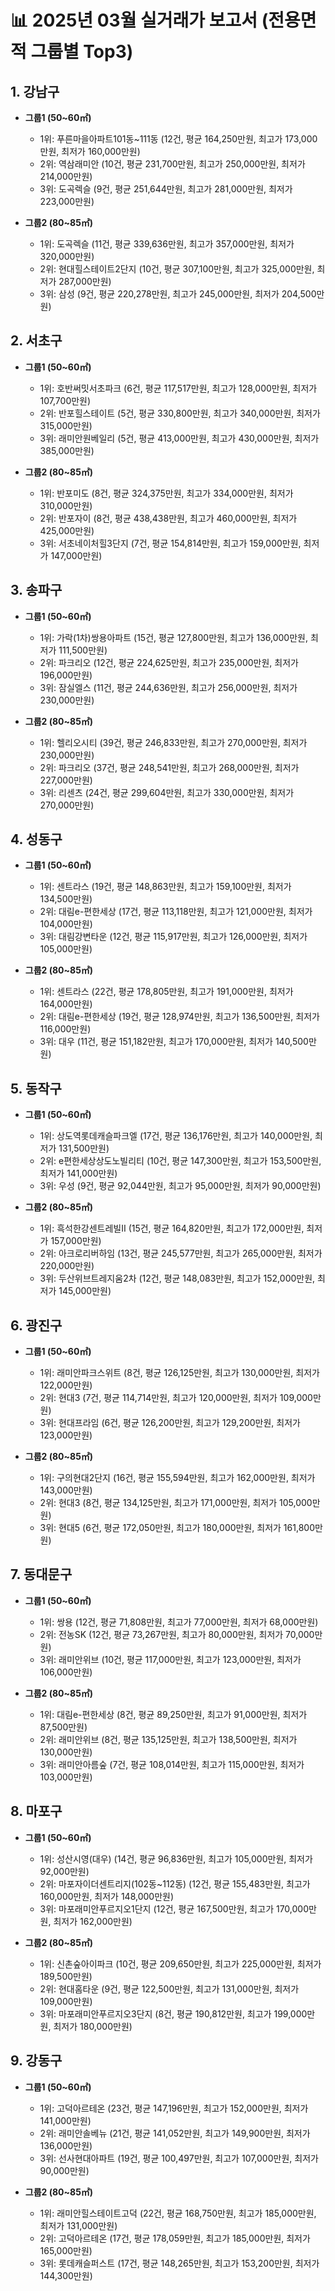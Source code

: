 # 📊 2025년 03월 실거래가 보고서 (전용면적 그룹별 Top3)

## 1. 강남구

- **그룹1 (50~60㎡)**
    - 1위: 푸른마을아파트101동~111동 (12건, 평균 164,250만원, 최고가 173,000만원, 최저가 160,000만원)
    - 2위: 역삼래미안 (10건, 평균 231,700만원, 최고가 250,000만원, 최저가 214,000만원)
    - 3위: 도곡렉슬 (9건, 평균 251,644만원, 최고가 281,000만원, 최저가 223,000만원)

- **그룹2 (80~85㎡)**
    - 1위: 도곡렉슬 (11건, 평균 339,636만원, 최고가 357,000만원, 최저가 320,000만원)
    - 2위: 현대힐스테이트2단지 (10건, 평균 307,100만원, 최고가 325,000만원, 최저가 287,000만원)
    - 3위: 삼성 (9건, 평균 220,278만원, 최고가 245,000만원, 최저가 204,500만원)
## 2. 서초구

- **그룹1 (50~60㎡)**
    - 1위: 호반써밋서초파크 (6건, 평균 117,517만원, 최고가 128,000만원, 최저가 107,700만원)
    - 2위: 반포힐스테이트 (5건, 평균 330,800만원, 최고가 340,000만원, 최저가 315,000만원)
    - 3위: 래미안원베일리 (5건, 평균 413,000만원, 최고가 430,000만원, 최저가 385,000만원)

- **그룹2 (80~85㎡)**
    - 1위: 반포미도 (8건, 평균 324,375만원, 최고가 334,000만원, 최저가 310,000만원)
    - 2위: 반포자이 (8건, 평균 438,438만원, 최고가 460,000만원, 최저가 425,000만원)
    - 3위: 서초네이처힐3단지 (7건, 평균 154,814만원, 최고가 159,000만원, 최저가 147,000만원)
## 3. 송파구

- **그룹1 (50~60㎡)**
    - 1위: 가락(1차)쌍용아파트 (15건, 평균 127,800만원, 최고가 136,000만원, 최저가 111,500만원)
    - 2위: 파크리오 (12건, 평균 224,625만원, 최고가 235,000만원, 최저가 196,000만원)
    - 3위: 잠실엘스 (11건, 평균 244,636만원, 최고가 256,000만원, 최저가 230,000만원)

- **그룹2 (80~85㎡)**
    - 1위: 헬리오시티 (39건, 평균 246,833만원, 최고가 270,000만원, 최저가 230,000만원)
    - 2위: 파크리오 (37건, 평균 248,541만원, 최고가 268,000만원, 최저가 227,000만원)
    - 3위: 리센츠 (24건, 평균 299,604만원, 최고가 330,000만원, 최저가 270,000만원)
## 4. 성동구

- **그룹1 (50~60㎡)**
    - 1위: 센트라스 (19건, 평균 148,863만원, 최고가 159,100만원, 최저가 134,500만원)
    - 2위: 대림e-편한세상 (17건, 평균 113,118만원, 최고가 121,000만원, 최저가 104,000만원)
    - 3위: 대림강변타운 (12건, 평균 115,917만원, 최고가 126,000만원, 최저가 105,000만원)

- **그룹2 (80~85㎡)**
    - 1위: 센트라스 (22건, 평균 178,805만원, 최고가 191,000만원, 최저가 164,000만원)
    - 2위: 대림e-편한세상 (19건, 평균 128,974만원, 최고가 136,500만원, 최저가 116,000만원)
    - 3위: 대우 (11건, 평균 151,182만원, 최고가 170,000만원, 최저가 140,500만원)
## 5. 동작구

- **그룹1 (50~60㎡)**
    - 1위: 상도역롯데캐슬파크엘 (17건, 평균 136,176만원, 최고가 140,000만원, 최저가 131,500만원)
    - 2위: e편한세상상도노빌리티 (10건, 평균 147,300만원, 최고가 153,500만원, 최저가 141,000만원)
    - 3위: 우성 (9건, 평균 92,044만원, 최고가 95,000만원, 최저가 90,000만원)

- **그룹2 (80~85㎡)**
    - 1위: 흑석한강센트레빌Ⅱ (15건, 평균 164,820만원, 최고가 172,000만원, 최저가 157,000만원)
    - 2위: 아크로리버하임 (13건, 평균 245,577만원, 최고가 265,000만원, 최저가 220,000만원)
    - 3위: 두산위브트레지움2차 (12건, 평균 148,083만원, 최고가 152,000만원, 최저가 145,000만원)
## 6. 광진구

- **그룹1 (50~60㎡)**
    - 1위: 래미안파크스위트 (8건, 평균 126,125만원, 최고가 130,000만원, 최저가 122,000만원)
    - 2위: 현대3 (7건, 평균 114,714만원, 최고가 120,000만원, 최저가 109,000만원)
    - 3위: 현대프라임 (6건, 평균 126,200만원, 최고가 129,200만원, 최저가 123,000만원)

- **그룹2 (80~85㎡)**
    - 1위: 구의현대2단지 (16건, 평균 155,594만원, 최고가 162,000만원, 최저가 143,000만원)
    - 2위: 현대3 (8건, 평균 134,125만원, 최고가 171,000만원, 최저가 105,000만원)
    - 3위: 현대5 (6건, 평균 172,050만원, 최고가 180,000만원, 최저가 161,800만원)
## 7. 동대문구

- **그룹1 (50~60㎡)**
    - 1위: 쌍용 (12건, 평균 71,808만원, 최고가 77,000만원, 최저가 68,000만원)
    - 2위: 전농SK (12건, 평균 73,267만원, 최고가 80,000만원, 최저가 70,000만원)
    - 3위: 래미안위브 (10건, 평균 117,000만원, 최고가 123,000만원, 최저가 106,000만원)

- **그룹2 (80~85㎡)**
    - 1위: 대림e-편한세상 (8건, 평균 89,250만원, 최고가 91,000만원, 최저가 87,500만원)
    - 2위: 래미안위브 (8건, 평균 135,125만원, 최고가 138,500만원, 최저가 130,000만원)
    - 3위: 래미안아름숲 (7건, 평균 108,014만원, 최고가 115,000만원, 최저가 103,000만원)
## 8. 마포구

- **그룹1 (50~60㎡)**
    - 1위: 성산시영(대우) (14건, 평균 96,836만원, 최고가 105,000만원, 최저가 92,000만원)
    - 2위: 마포자이더센트리지(102동~112동) (12건, 평균 155,483만원, 최고가 160,000만원, 최저가 148,000만원)
    - 3위: 마포래미안푸르지오1단지 (12건, 평균 167,500만원, 최고가 170,000만원, 최저가 162,000만원)

- **그룹2 (80~85㎡)**
    - 1위: 신촌숲아이파크 (10건, 평균 209,650만원, 최고가 225,000만원, 최저가 189,500만원)
    - 2위: 현대홈타운 (9건, 평균 122,500만원, 최고가 131,000만원, 최저가 109,000만원)
    - 3위: 마포래미안푸르지오3단지 (8건, 평균 190,812만원, 최고가 199,000만원, 최저가 180,000만원)
## 9. 강동구

- **그룹1 (50~60㎡)**
    - 1위: 고덕아르테온 (23건, 평균 147,196만원, 최고가 152,000만원, 최저가 141,000만원)
    - 2위: 래미안솔베뉴 (21건, 평균 141,052만원, 최고가 149,900만원, 최저가 136,000만원)
    - 3위: 선사현대아파트 (19건, 평균 100,497만원, 최고가 107,000만원, 최저가 90,000만원)

- **그룹2 (80~85㎡)**
    - 1위: 래미안힐스테이트고덕 (22건, 평균 168,750만원, 최고가 185,000만원, 최저가 131,000만원)
    - 2위: 고덕아르테온 (17건, 평균 178,059만원, 최고가 185,000만원, 최저가 165,000만원)
    - 3위: 롯데캐슬퍼스트 (17건, 평균 148,265만원, 최고가 153,200만원, 최저가 144,300만원)